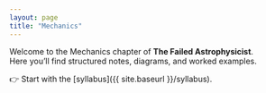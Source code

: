 ```yaml
---
layout: page
title: "Mechanics"
---
```


Welcome to the Mechanics chapter of **The Failed Astrophysicist**.  
Here you’ll find structured notes, diagrams, and worked examples.

👉 Start with the [syllabus]({{ site.baseurl }}/syllabus).
